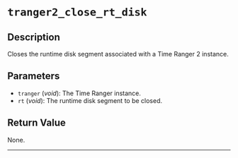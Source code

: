 # `tranger2_close_rt_disk`

## Description
Closes the runtime disk segment associated with a Time Ranger 2 instance.

## Parameters
- `tranger` (*void*): The Time Ranger instance.
- `rt` (*void*): The runtime disk segment to be closed.

## Return Value
None.

---
